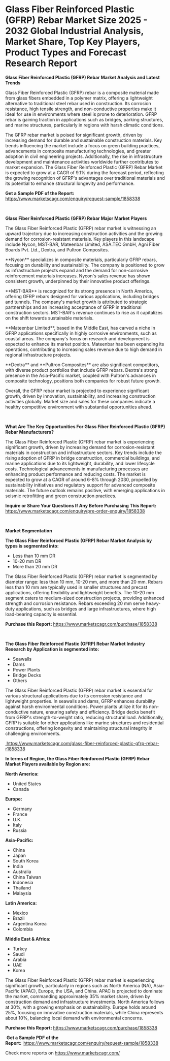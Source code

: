 <p><h1>Glass Fiber Reinforced Plastic (GFRP) Rebar Market Size 2025 - 2032 Global Industrial Analysis, Market Share, Top Key Players, Product Types and Forecast Research Report</h1></p><p><strong>Glass Fiber Reinforced Plastic (GFRP) Rebar Market Analysis and Latest Trends</strong></p>
<p><p>Glass Fiber Reinforced Plastic (GFRP) rebar is a composite material made from glass fibers embedded in a polymer matrix, offering a lightweight alternative to traditional steel rebar used in construction. Its corrosion resistance, high tensile strength, and non-conductive properties make it ideal for use in environments where steel is prone to deterioration. GFRP rebar is gaining traction in applications such as bridges, parking structures, and marine structures, particularly in regions with harsh climatic conditions.</p><p>The GFRP rebar market is poised for significant growth, driven by increasing demand for durable and sustainable construction materials. Key trends influencing the market include a focus on green building practices, advancements in composite manufacturing technologies, and greater adoption in civil engineering projects. Additionally, the rise in infrastructure development and maintenance activities worldwide further contributes to market expansion. The Glass Fiber Reinforced Plastic (GFRP) Rebar Market is expected to grow at a CAGR of 9.1% during the forecast period, reflecting the growing recognition of GFRP's advantages over traditional materials and its potential to enhance structural longevity and performance.</p></p>
<p><strong>Get a Sample PDF of the Report:&nbsp;</strong> <a href="https://www.marketscagr.com/enquiry/request-sample/1858338?utm_campaign=1998&utm_medium=2&utm_source=Github&utm_content=ia&utm_term=03022025&utm_id=glass-fiber-reinforced-plastic-gfrp-rebar">https://www.marketscagr.com/enquiry/request-sample/1858338</a></p>
<p>&nbsp;</p>
<p><strong>Glass Fiber Reinforced Plastic (GFRP) Rebar Major Market Players</strong></p>
<p><p>The Glass Fiber Reinforced Plastic (GFRP) rebar market is witnessing an upward trajectory due to increasing construction activities and the growing demand for corrosion-resistant materials. Key players in this landscape include Nycon, MST-BAR, Mateenbar Limited, ASA.TEC GmbH, Agni Fiber Boards Pvt. Ltd., Dextra, and Pultron Composites.</p><p>**Nycon** specializes in composite materials, particularly GFRP rebars, focusing on durability and sustainability. The company is positioned to grow as infrastructure projects expand and the demand for non-corrosive reinforcement materials increases. Nycon's sales revenue has shown consistent growth, underpinned by their innovative product offerings.</p><p>**MST-BAR** is recognized for its strong presence in North America, offering GFRP rebars designed for various applications, including bridges and tunnels. The company's market growth is attributed to strategic partnerships and an increasing acceptance of GFRP in traditional construction sectors. MST-BAR's revenue continues to rise as it capitalizes on the shift towards sustainable materials.</p><p>**Mateenbar Limited**, based in the Middle East, has carved a niche in GFRP applications specifically in highly corrosive environments, such as coastal areas. The company's focus on research and development is expected to enhance its market position. Mateenbar has been expanding its operations, contributing to increasing sales revenue due to high demand in regional infrastructure projects.</p><p>**Dextra** and **Pultron Composites** are also significant competitors, with diverse product portfolios that include GFRP rebars. Dextra's strong presence in the Asia-Pacific market, coupled with Pultron's advances in composite technology, positions both companies for robust future growth.</p><p>Overall, the GFRP rebar market is projected to experience significant growth, driven by innovation, sustainability, and increasing construction activities globally. Market size and sales for these companies indicate a healthy competitive environment with substantial opportunities ahead.</p></p>
<p>&nbsp;</p>
<p><strong>What Are The Key Opportunities For Glass Fiber Reinforced Plastic (GFRP) Rebar Manufacturers?</strong></p>
<p><p>The Glass Fiber Reinforced Plastic (GFRP) rebar market is experiencing significant growth, driven by increasing demand for corrosion-resistant materials in construction and infrastructure sectors. Key trends include the rising adoption of GFRP in bridge construction, commercial buildings, and marine applications due to its lightweight, durability, and lower lifecycle costs. Technological advancements in manufacturing processes are enhancing product performance and reducing costs. The market is expected to grow at a CAGR of around 6-8% through 2030, propelled by sustainability initiatives and regulatory support for advanced composite materials. The future outlook remains positive, with emerging applications in seismic retrofitting and green construction practices.</p></p>
<p><strong>Inquire or Share Your Questions If Any Before Purchasing This Report:</strong> <a href="https://www.marketscagr.com/enquiry/pre-order-enquiry/1858338?utm_campaign=1998&utm_medium=2&utm_source=Github&utm_content=ia&utm_term=03022025&utm_id=glass-fiber-reinforced-plastic-gfrp-rebar">https://www.marketscagr.com/enquiry/pre-order-enquiry/1858338</a></p>
<p>&nbsp;</p>
<p><strong>Market Segmentation</strong></p>
<p><strong>The Glass Fiber Reinforced Plastic (GFRP) Rebar Market Analysis by types is segmented into:</strong></p>
<p><ul><li>Less than 10 mm DR</li><li>10-20 mm DR</li><li>More than 20 mm DR</li></ul></p>
<p><p>The Glass Fiber Reinforced Plastic (GFRP) rebar market is segmented by diameter range: less than 10 mm, 10-20 mm, and more than 20 mm. Rebars less than 10 mm are typically used in smaller structures and precast applications, offering flexibility and lightweight benefits. The 10-20 mm segment caters to medium-sized construction projects, providing enhanced strength and corrosion resistance. Rebars exceeding 20 mm serve heavy-duty applications, such as bridges and large infrastructures, where high load-bearing capacity is essential.</p></p>
<p><strong>Purchase this Report:&nbsp;</strong><a href="https://www.marketscagr.com/purchase/1858338?utm_campaign=1998&utm_medium=2&utm_source=Github&utm_content=ia&utm_term=03022025&utm_id=glass-fiber-reinforced-plastic-gfrp-rebar">https://www.marketscagr.com/purchase/1858338</a></p>
<p>&nbsp;</p>
<p><strong>The Glass Fiber Reinforced Plastic (GFRP) Rebar Market Industry Research by Application is segmented into:</strong></p>
<p><ul><li>Seawalls</li><li>Dams</li><li>Power Plants</li><li>Bridge Decks</li><li>Others</li></ul></p>
<p><p>The Glass Fiber Reinforced Plastic (GFRP) rebar market is essential for various structural applications due to its corrosion resistance and lightweight properties. In seawalls and dams, GFRP enhances durability against harsh environmental conditions. Power plants utilize it for its non-conductive nature, ensuring safety and efficiency. Bridge decks benefit from GFRP's strength-to-weight ratio, reducing structural load. Additionally, GFRP is suitable for other applications like marine structures and residential constructions, offering longevity and maintaining structural integrity in challenging environments.</p></p>
<p><a href="https://www.marketscagr.com/glass-fiber-reinforced-plastic-gfrp-rebar-r1858338?utm_campaign=1998&utm_medium=2&utm_source=Github&utm_content=ia&utm_term=03022025&utm_id=glass-fiber-reinforced-plastic-gfrp-rebar">&nbsp;https://www.marketscagr.com/glass-fiber-reinforced-plastic-gfrp-rebar-r1858338</a></p>
<p><strong>In terms of Region, the Glass Fiber Reinforced Plastic (GFRP) Rebar Market Players available by Region are:</strong></p>
<p>
    <p> <strong> North America: </strong>
        <ul>
            <li>United States</li>
            <li>Canada</li>
        </ul>
        </p> 
    <p> <strong> Europe: </strong>
        <ul>
            <li>Germany</li>
            <li>France</li>
            <li>U.K.</li>
            <li>Italy</li>
            <li>Russia</li>
        </ul>
        </p> 
    <p> <strong> Asia-Pacific: </strong>
        <ul>
            <li>China</li>
            <li>Japan</li>
            <li>South Korea</li>
            <li>India</li>
            <li>Australia</li>
            <li>China Taiwan</li>
            <li>Indonesia</li>
            <li>Thailand</li>
            <li>Malaysia</li>
        </ul>
        </p> 
    <p> <strong> Latin America: </strong>
        <ul>
            <li>Mexico</li>
            <li>Brazil</li>
            <li>Argentina Korea</li>
            <li>Colombia</li>
        </ul>
        </p> 
    <p> <strong> Middle East & Africa: </strong>
        <ul>
            <li>Turkey</li>
            <li>Saudi</li>
            <li>Arabia</li>
            <li>UAE</li>
            <li>Korea</li>
        </ul>
    </p>
    </p>
<p><p>The Glass Fiber Reinforced Plastic (GFRP) rebar market is experiencing significant growth, particularly in regions such as North America (NA), Asia-Pacific (APAC), Europe, the USA, and China. APAC is projected to dominate the market, commanding approximately 35% market share, driven by construction demand and infrastructure investments. North America follows at 30%, with a growing emphasis on sustainability. Europe holds around 25%, focusing on innovative construction materials, while China represents about 10%, balancing local demand with environmental concerns.</p></p>
<p><strong>Purchase this Report: </strong><a href="https://www.marketscagr.com/purchase/1858338?utm_campaign=1998&utm_medium=2&utm_source=Github&utm_content=ia&utm_term=03022025&utm_id=glass-fiber-reinforced-plastic-gfrp-rebar">https://www.marketscagr.com/purchase/1858338</a></p>
<p>&nbsp;<strong>Get a Sample PDF of the Report:&nbsp;&nbsp;</strong><a href="https://www.marketscagr.com/enquiry/request-sample/1858338?utm_campaign=1998&utm_medium=2&utm_source=Github&utm_content=ia&utm_term=03022025&utm_id=glass-fiber-reinforced-plastic-gfrp-rebar">https://www.marketscagr.com/enquiry/request-sample/1858338</a></p>
<p><strong></strong></p>
<p>Check more reports on <a href="https://www.marketscagr.com/?utm_campaign=1998&utm_medium=2&utm_source=Github&utm_content=ia&utm_term=03022025&utm_id=glass-fiber-reinforced-plastic-gfrp-rebar">https://www.marketscagr.com/</a></p>